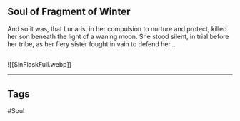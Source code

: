 ## Soul of Fragment of Winter
And so it was, that Lunaris, in her compulsion to nurture and protect,
killed her son beneath the light of a waning moon. She stood silent, in
trial before her tribe, as her fiery sister fought in vain to defend her...

##
![[SinFlaskFull.webp]]

---
## Tags
#Soul
